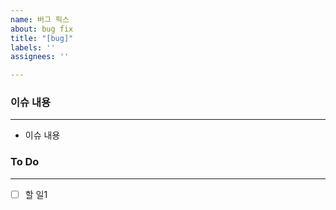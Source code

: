 ```yaml
---
name: 버그 픽스
about: bug fix
title: "[bug]"
labels: ''
assignees: ''

---
```


### 이슈 내용
---
 - 이슈 내용

### To Do
---
- [ ] 할 일1
